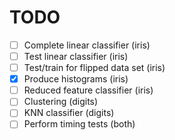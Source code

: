 # TODO

- [ ] Complete linear classifier (iris)
- [ ] Test linear classifier (iris)
- [ ] Test/train for flipped data set (iris)
- [x] Produce histograms (iris)
- [ ] Reduced feature classifier (iris)
- [ ] Clustering (digits)
- [ ] KNN classifier (digits)
- [ ] Perform timing tests (both)
